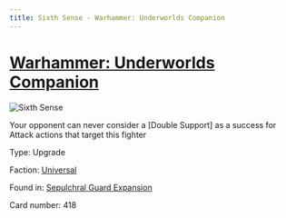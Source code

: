 ```yaml
---
title: Sixth Sense - Warhammer: Underworlds Companion
---
```


# [Warhammer: Underworlds Companion](https://guidokessels.github.io/wh-underworlds)

  

![Sixth Sense](https://warhammerunderworlds.com/wp-content/uploads/sites/6/2017/12/418_ENG-Sixth-Sense.png)

Your opponent can never consider a [Double Support] as a success for Attack actions that target this fighter

Type: Upgrade

Faction: [Universal](https://guidokessels.github.io/wh-underworlds/factions/universal)

Found in: [Sepulchral Guard Expansion](https://guidokessels.github.io/wh-underworlds/locations/sepulchral-guard-expansion)

Card number: 418

